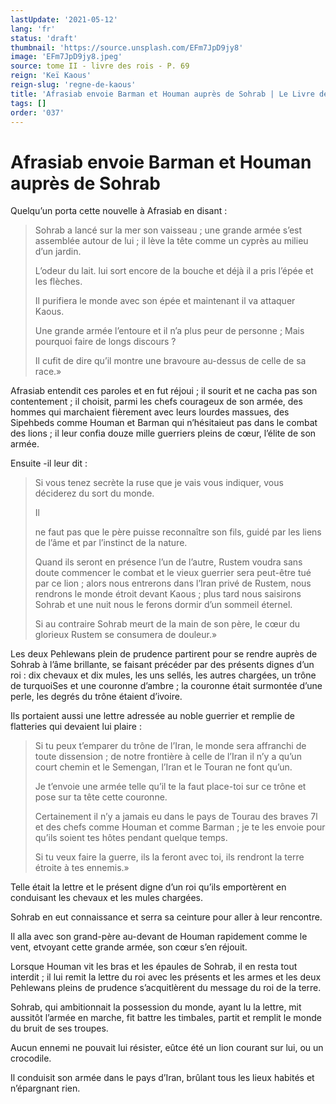 ```yaml
---
lastUpdate: '2021-05-12'
lang: 'fr'
status: 'draft'
thumbnail: 'https://source.unsplash.com/EFm7JpD9jy8'
image: 'EFm7JpD9jy8.jpeg'
source: tome II - livre des rois - P. 69
reign: 'Keï Kaous'
reign-slug: 'regne-de-kaous'
title: 'Afrasiab envoie Barman et Houman auprès de Sohrab | Le Livre des Rois | Shâhnâmeh'
tags: []
order: '037'
---
```


# Afrasiab envoie Barman et Houman auprès de Sohrab

Quelqu’un porta cette nouvelle à Afrasiab en disant :

> Sohrab a lancé sur la mer son vaisseau ; une grande armée s’est assemblée autour de lui ; il lève la tête comme un cyprès au milieu d’un jardin.
>
> L’odeur du lait. lui sort encore de la bouche et déjà il a pris l’épée et les flèches.
>
> Il purifiera le monde avec son épée et maintenant il va attaquer Kaous.
>
> Une grande armée l’entoure et il n’a plus peur de personne ; Mais pourquoi faire de longs discours ?
>
> Il cufit de dire qu’il montre une bravoure au-dessus de celle de sa race.»

Afrasiab entendit ces paroles et en fut réjoui ; il sourit et ne cacha pas son contentement ; il choisit, parmi les chefs courageux de son armée, des hommes qui marchaient fièrement avec leurs lourdes massues, des Sipehbeds comme Houman et Barman qui n’hésitaieut pas dans le combat des lions ; il leur confia douze mille guerriers pleins de cœur, l’élite de son armée.

Ensuite
-il leur dit :

> Si vous tenez secrète la ruse que je vais vous indiquer, vous déciderez du sort du monde.
>
> Il
>
> ne faut pas que le père puisse reconnaître son fils, guidé par les liens de l’âme et par l’instinct de la nature.
>
> Quand ils seront en présence l’un de l’autre, Rustem voudra sans doute commencer le combat et le vieux guerrier sera peut-être tué par ce lion ; alors nous entrerons dans l’Iran privé de Rustem, nous rendrons le monde étroit devant Kaous ; plus tard nous saisirons Sohrab et une nuit nous le ferons dormir d’un sommeil éternel.
>
> Si au contraire Sohrab meurt de la main de son père, le cœur du glorieux Rustem se consumera de douleur.»

Les deux Pehlewans plein de prudence partirent pour se rendre auprès de Sohrab à l’âme brillante, se faisant précéder par des présents dignes d’un roi : dix chevaux et dix mules, les uns sellés, les autres chargées, un trône de turquoiSes et une couronne d’ambre ; la couronne était surmontée d’une perle, les degrés du trône étaient d’ivoire.

Ils portaient aussi une lettre adressée au noble guerrier et remplie de flatteries qui devaient lui plaire :

> Si tu peux t’emparer du trône de l’Iran, le monde sera affranchi de toute dissension ; de notre frontière à celle de l’Iran il n’y a qu’un court chemin et le Semengan, l’Iran et le Touran ne font qu’un.
>
> Je t’envoie une armée telle qu’il te la faut place-toi sur ce trône et pose sur ta tête cette couronne.
>
> Certainement il n’y a jamais eu dans le pays de Tourau des braves 7l et des chefs comme Houman et comme Barman ; je te les envoie pour qu’ils soient tes hôtes pendant quelque temps.
>
> Si tu veux faire la guerre, ils la feront avec toi, ils rendront la terre étroite à tes ennemis.»

Telle était la lettre et le présent digne d’un roi qu’ils emportèrent en conduisant les chevaux et les mules chargées.

Sohrab en eut connaissance et serra sa ceinture pour aller à leur rencontre.

Il alla avec son grand-père au-devant de Houman rapidement comme le vent, etvoyant cette grande armée, son cœur s’en réjouit.

Lorsque Houman vit les bras et les épaules de Sohrab, il en resta tout interdit ; il lui remit la lettre du roi avec les présents et les armes et les deux Pehlewans pleins de prudence s’acquitlèrent du message du roi de la terre.

Sohrab, qui ambitionnait la possession du monde, ayant lu la lettre, mit aussitôt l’armée en marche, fit battre les timbales, partit et remplit le monde du bruit de ses troupes.

Aucun ennemi ne pouvait lui résister, eûtce été un lion courant sur lui, ou un crocodile.

Il conduisit son armée dans le pays d’Iran, brûlant tous les lieux habités et n’épargnant rien.
